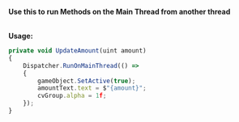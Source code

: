 **Use this to run Methods on the Main Thread from another thread**
<br>
<br>

**Usage:**

```js
private void UpdateAmount(uint amount)
{
    Dispatcher.RunOnMainThread(() =>
    {
        gameObject.SetActive(true);
        amountText.text = $"{amount}";
        cvGroup.alpha = 1f;
    });
}
```
